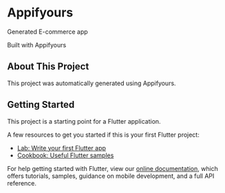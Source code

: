 # Appifyours

 Generated E-commerce app

Built with Appifyours

## About This Project
This project was automatically generated using Appifyours.

## Getting Started
This project is a starting point for a Flutter application.

A few resources to get you started if this is your first Flutter project:

- [Lab: Write your first Flutter app](https://docs.flutter.dev/get-started/codelab)
- [Cookbook: Useful Flutter samples](https://docs.flutter.dev/cookbook)

For help getting started with Flutter, view our
[online documentation](https://docs.flutter.dev/), which offers tutorials,
samples, guidance on mobile development, and a full API reference.
